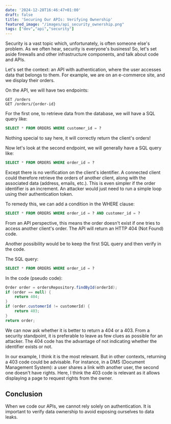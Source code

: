 ```yaml
---
date: '2024-12-28T16:46:47+01:00'
draft: false
title: 'Securing Our APIs: Verifying Ownership'
featured_image: "/images/api_security_ownership.png"
tags: ["dev","api","security"]
---
```


Security is a vast topic which, unfortunately, is often someone else's problem.
As we often hear, security is everyone's business!
So, let's set aside firewalls and other infrastructure components, and talk about code and APIs.

Let's set the context: an API with authentication, where the user accesses data that belongs to them.
For example, we are on an e-commerce site, and we display their orders.

On the API, we will have two endpoints:

```
GET /orders
GET /orders/{order-id}
```

For the first one, to retrieve data from the database, we will have a SQL query like:

```sql
SELECT * FROM ORDERS WHERE customer_id = ?
```

Nothing special to say here, it will correctly return the client's orders!

Now let's look at the second endpoint, we will generally have a SQL query like:

```sql
SELECT * FROM ORDERS WHERE order_id = ?
```

Except there is no verification on the client's identifier.
A connected client could therefore retrieve the orders of another client, along with the associated data (address, emails, etc.).
This is even simpler if the order identifier is an increment.
An attacker would just need to run a simple loop using their authentication token.

To remedy this, we can add a condition in the WHERE clause:

```sql
SELECT * FROM ORDERS WHERE order_id = ? AND customer_id = ?
```

From an API perspective, this means the order doesn't exist if one tries to access another client's order.
The API will return an HTTP 404 (Not Found) code.

Another possibility would be to keep the first SQL query and then verify in the code.

The SQL query:

```sql
SELECT * FROM ORDERS WHERE order_id = ?
```

In the code (pseudo code):

```java
Order order = ordersRepository.findById(orderId);
if (order == null) {
    return 404;
}
if (order.customerId != customerId) {
    return 403;
}
return order;
```

We can now ask whether it is better to return a 404 or a 403.
From a security standpoint, it is preferable to leave as few clues as possible for an attacker.
The 404 code has the advantage of not indicating whether the identifier exists or not.

In our example, I think it is the most relevant.
But in other contexts, returning a 403 code could be advisable.
For instance, in a DMS (Document Management System): a user shares a link with another user, the second one doesn't have rights.
Here, I think the 403 code is relevant as it allows displaying a page to request rights from the owner.

## Conclusion
When we code our APIs, we cannot rely solely on authentication.
It is important to verify data ownership to avoid exposing ourselves to data leaks.